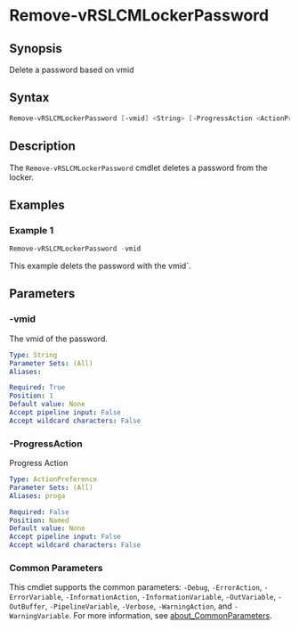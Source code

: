# Remove-vRSLCMLockerPassword

## Synopsis

Delete a password based on vmid

## Syntax

```powershell
Remove-vRSLCMLockerPassword [-vmid] <String> [-ProgressAction <ActionPreference>] [<CommonParameters>]
```

## Description

The `Remove-vRSLCMLockerPassword` cmdlet deletes a password from the locker.

## Examples

### Example 1

```powershell
Remove-vRSLCMLockerPassword -vmid
```

This example delets the password with the vmid`.

## Parameters

### -vmid

The vmid of the password.

```yaml
Type: String
Parameter Sets: (All)
Aliases:

Required: True
Position: 1
Default value: None
Accept pipeline input: False
Accept wildcard characters: False
```

### -ProgressAction

Progress Action

```yaml
Type: ActionPreference
Parameter Sets: (All)
Aliases: proga

Required: False
Position: Named
Default value: None
Accept pipeline input: False
Accept wildcard characters: False
```

### Common Parameters

This cmdlet supports the common parameters: `-Debug`, `-ErrorAction`, `-ErrorVariable`, `-InformationAction`, `-InformationVariable`, `-OutVariable`, `-OutBuffer`, `-PipelineVariable`, `-Verbose`, `-WarningAction`, and `-WarningVariable`. For more information, see [about_CommonParameters](http://go.microsoft.com/fwlink/?LinkID=113216).
